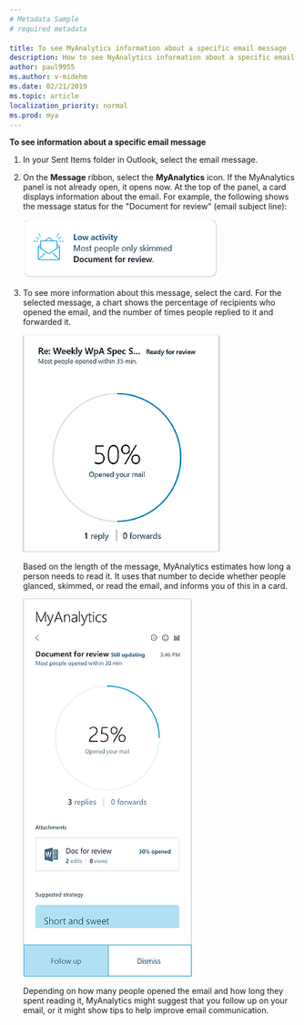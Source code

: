 ```yaml
---
# Metadata Sample
# required metadata

title: To see MyAnalytics information about a specific email message
description: How to see NyAnalytics information about a specific email message 
author: paul9955
ms.author: v-midehm
ms.date: 02/21/2019
ms.topic: article
localization_priority: normal 
ms.prod: mya
---
```


**To see information about a specific email message**

1. In your Sent Items folder in Outlook, select the email message.  
2. On the **Message** ribbon, select the **MyAnalytics** icon. If the MyAnalytics panel is not already open, it opens now. At the top of the panel, a card displays information about the email. For example, the following shows the message status for the "Document for review" (email subject line):
  
    ![Low activity](../../Images/mya/use/low-activity.png)

3. To see more information about this message, select the card. For the selected message, a chart shows the percentage of recipients who opened the email, and the number of times people replied to it and forwarded it.

    ![Proportion of recipients who opened your email](../../Images/mya/use/50-percent-opened-ed.png)

    Based on the length of the message, MyAnalytics estimates how long a person needs to read it. It uses that number to decide whether people glanced, skimmed, or read the email, and informs you of this in a card.

    ![Details about email message](../../Images/mya/use/25-percent-opened.png)

    Depending on how many people opened the email and how long they spent reading it, MyAnalytics might suggest that you follow up on your email, or it might show tips to help improve email communication.